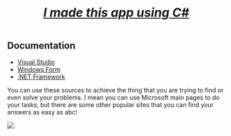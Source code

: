 <a href="https://flutter.dev/">
  <h1 align="center">
    <picture>
      <h5>I made this app using C#</h5>
    </picture>
  </h1>
</a>

## Documentation ###
* [Visual Studio](https://flutter.dev/get-started/](https://learn.microsoft.com/en-us/visualstudio/install/install-visual-studio?view=vs-2022))
* [Windows Form](https://flutter.dev/get-started/](https://learn.microsoft.com/en-us/dotnet/desktop/winforms/overview/?view=netdesktop-6.0))
* [.NET Framework](https://flutter.dev/get-started/](https://learn.microsoft.com/en-us/dotnet/desktop/winforms/overview/?view=netdesktop-6.0))

You can use these sources to achieve the thing that you are trying to find or even solve your problems. I mean you can use Microsoft main pages to do your tasks, but there are some other popular sites that you can find your answers as easy as abc!

<img src="https://github.com/DarkCloud9000/Multifunction/blob/master/Picture/Poster.PNG">
